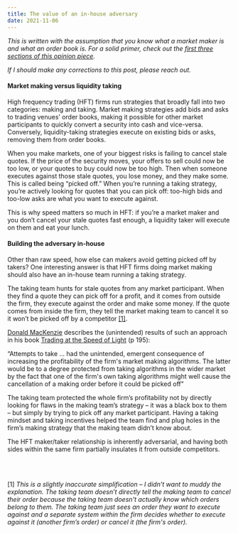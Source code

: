 ```yaml
---
title: The value of an in-house adversary
date: 2021-11-06
---
```


_This is written with the assumption that you know what a market maker is and what an order book is. For a solid primer, check out the [first three sections of this opinion piece](https://a16z.com/2021/02/17/payment-for-order-flow/)._

_If I should make any corrections to this post, please reach out._

#### Market making versus liquidity taking

High frequency trading (HFT) firms run strategies that broadly fall into two categories: making and taking. Market making strategies add bids and asks to trading venues’ order books, making it possible for other market participants to quickly convert a security into cash and vice-versa. Conversely, liquidity-taking strategies execute on existing bids or asks, removing them from order books.

When you make markets, one of your biggest risks is failing to cancel stale quotes. If the price of the security moves, your offers to sell could now be too low, or your quotes to buy could now be too high. Then when someone executes against those stale quotes, you lose money, and they make some. This is called being “picked off.” When you’re running a taking strategy, you’re actively looking for quotes that you can pick off: too-high bids and too-low asks are what you want to execute against.

This is why speed matters so much in HFT: if you’re a market maker and you don’t cancel your stale quotes fast enough, a liquidity taker will execute on them and eat your lunch.

#### Building the adversary in-house

Other than raw speed, how else can makers avoid getting picked off by takers? One interesting answer is that HFT firms doing market making should also have an in-house team running a taking strategy.

The taking team hunts for stale quotes from any market participant. When they find a quote they can pick off for a profit, and it comes from outside the firm, they execute against the order and make some money. If the quote comes from inside the firm, they tell the market making team to cancel it so it won’t be picked off by a competitor [[1]](blog/value-of-in-house-adversary/index.html#note). 

[Donald MacKenzie](https://www.sps.ed.ac.uk/staff/donald-mackenzie) describes the (unintended) results of such an approach in his book [Trading at the Speed of Light](https://press.princeton.edu/books/hardcover/9780691211381/trading-at-the-speed-of-light) (p 195):

<p class="quote">
“Attempts to take ... had the unintended, emergent consequence of increasing the profitability of the firm's market making algorithms. The latter would be to a degree protected from taking algorithms in the wider market by the fact that one of the firm's own taking algorithms might well cause the cancellation of a making order before it could be picked off"
</p>

The taking team protected the whole firm’s profitability not by directly looking for flaws in the making team’s strategy – it was a black box to them – but simply by trying to pick off any market participant. Having a taking mindset and taking incentives helped the team find and plug holes in the firm’s making strategy that the making team didn’t know about.

The HFT maker/taker relationship is inherently adversarial, and having both sides within the same firm partially insulates it from outside competitors.

<br>
<br>

[1]<i id="note">
This is a slightly inaccurate simplification – I didn’t want to muddy the explanation. The taking team doesn’t directly tell the making team to cancel their order because the taking team doesn't actually know which orders belong to them. The taking team just sees an order they want to execute against and a separate system within the firm decides whether to execute against it (another firm’s order) or cancel it (the firm's order).
</i>
